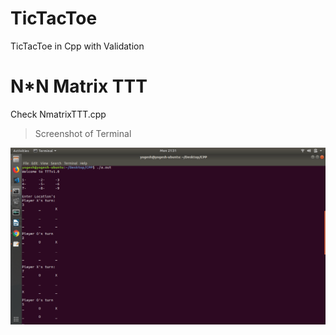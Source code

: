 # TicTacToe
TicTacToe in Cpp with Validation

# N*N Matrix TTT
Check NmatrixTTT.cpp

> Screenshot of Terminal

![Screenshot](https://github.com/YogeshJain96/TicTacToe/blob/master/ttt.png)

